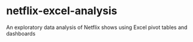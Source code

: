 # netflix-excel-analysis
An exploratory data analysis of Netflix shows using Excel pivot tables and dashboards
